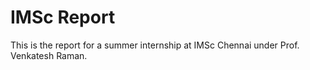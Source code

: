 # IMSc Report

This is the report for a summer internship at IMSc Chennai under Prof. Venkatesh Raman.
